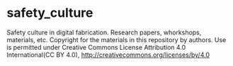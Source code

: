 # safety_culture
Safety culture in digital fabrication. Research papers, whorkshops, materials, etc.
Copyright for the materials in this repository by authors.
Use is permitted under Creative Commons License Attribution 4.0 International(CC BY 4.0), http://creativecommons.org/licenses/by/4.0
